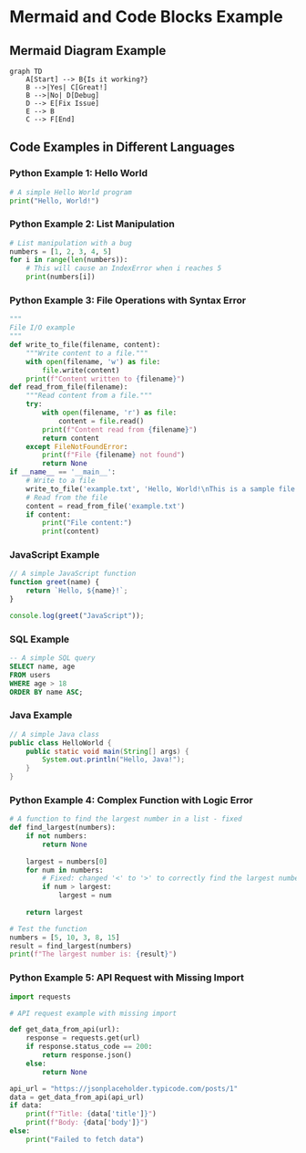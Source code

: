 # Mermaid and Code Blocks Example

## Mermaid Diagram Example

```mermaid
graph TD
    A[Start] --> B{Is it working?}
    B -->|Yes| C[Great!]
    B -->|No| D[Debug]
    D --> E[Fix Issue]
    E --> B
    C --> F[End]
```

## Code Examples in Different Languages

### Python Example 1: Hello World

```python
# A simple Hello World program
print("Hello, World!")
```

### Python Example 2: List Manipulation

```python
# List manipulation with a bug
numbers = [1, 2, 3, 4, 5]
for i in range(len(numbers)):
    # This will cause an IndexError when i reaches 5
    print(numbers[i])
```

### Python Example 3: File Operations with Syntax Error

```python
"""
File I/O example
"""
def write_to_file(filename, content):
    """Write content to a file."""
    with open(filename, 'w') as file:
        file.write(content)
    print(f"Content written to {filename}")
def read_from_file(filename):
    """Read content from a file."""
    try:
        with open(filename, 'r') as file:
            content = file.read()
        print(f"Content read from {filename}")
        return content
    except FileNotFoundError:
        print(f"File {filename} not found")
        return None
if __name__ == '__main__':
    # Write to a file
    write_to_file('example.txt', 'Hello, World!\nThis is a sample file.')
    # Read from the file
    content = read_from_file('example.txt')
    if content:
        print("File content:")
        print(content)
```

### JavaScript Example

```javascript
// A simple JavaScript function
function greet(name) {
    return `Hello, ${name}!`;
}

console.log(greet("JavaScript"));
```

### SQL Example

```sql
-- A simple SQL query
SELECT name, age 
FROM users
WHERE age > 18
ORDER BY name ASC;
```

### Java Example

```java
// A simple Java class
public class HelloWorld {
    public static void main(String[] args) {
        System.out.println("Hello, Java!");
    }
}
```

### Python Example 4: Complex Function with Logic Error

```python
# A function to find the largest number in a list - fixed
def find_largest(numbers):
    if not numbers:
        return None
    
    largest = numbers[0]
    for num in numbers:
        # Fixed: changed '<' to '>' to correctly find the largest number
        if num > largest:
            largest = num
    
    return largest

# Test the function
numbers = [5, 10, 3, 8, 15]
result = find_largest(numbers)
print(f"The largest number is: {result}")
```

### Python Example 5: API Request with Missing Import

```python
import requests

# API request example with missing import

def get_data_from_api(url):
    response = requests.get(url)
    if response.status_code == 200:
        return response.json()
    else:
        return None

api_url = "https://jsonplaceholder.typicode.com/posts/1"
data = get_data_from_api(api_url)
if data:
    print(f"Title: {data['title']}")
    print(f"Body: {data['body']}")
else:
    print("Failed to fetch data")
```
